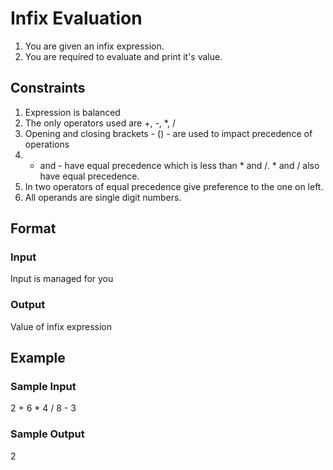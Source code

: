 # Infix Evaluation

1. You are given an infix expression.
2. You are required to evaluate and print it's value.

## Constraints
1. Expression is balanced   
2. The only operators used are +, -, *, /   
3. Opening and closing brackets - () - are used to impact precedence of operations  
4. + and - have equal precedence which is less than * and /. * and / also have equal precedence.    
5. In two operators of equal precedence give preference to the one on left.     
6. All operands are single digit numbers.

## Format
### Input
Input is managed for you

### Output
Value of infix expression

## Example
### Sample Input

2 + 6 * 4 / 8 - 3

### Sample Output
2